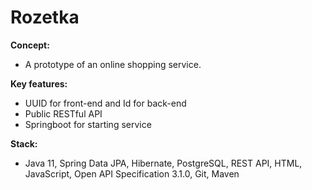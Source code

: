 # **Rozetka**

**Concept:**
- A prototype of an online shopping service.

**Key features:**
- UUID for front-end and Id for back-end
- Public RESTful API
- Springboot for starting service

**Stack:**
- Java 11, Spring Data JPA, Hibernate, PostgreSQL, REST API, HTML, JavaScript, Open API Specification 3.1.0, Git, Maven
